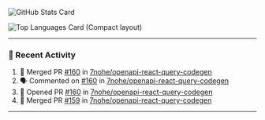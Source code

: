 ![GitHub Stats Card](https://github-readme-stats.vercel.app/api?username=7nohe&count_private=true&theme=react)

![Top Languages Card (Compact layout)](https://github-readme-stats.vercel.app/api/top-langs/?username=7nohe&layout=compact&theme=react)

---

### :koala: Recent Activity

<!--START_SECTION:activity-->
1. 🎉 Merged PR [#160](https://github.com/7nohe/openapi-react-query-codegen/pull/160) in [7nohe/openapi-react-query-codegen](https://github.com/7nohe/openapi-react-query-codegen)
2. 🗣 Commented on [#160](https://github.com/7nohe/openapi-react-query-codegen/pull/160#issuecomment-2408580516) in [7nohe/openapi-react-query-codegen](https://github.com/7nohe/openapi-react-query-codegen)
3. 💪 Opened PR [#160](https://github.com/7nohe/openapi-react-query-codegen/pull/160) in [7nohe/openapi-react-query-codegen](https://github.com/7nohe/openapi-react-query-codegen)
4. 🎉 Merged PR [#159](https://github.com/7nohe/openapi-react-query-codegen/pull/159) in [7nohe/openapi-react-query-codegen](https://github.com/7nohe/openapi-react-query-codegen)
<!--END_SECTION:activity-->

---
